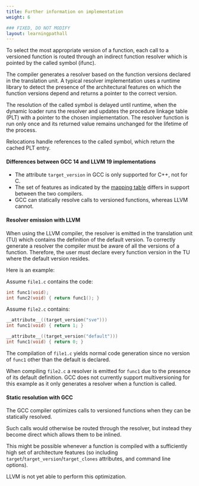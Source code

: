 ```yaml
---
title: Further information on implementation 
weight: 6

### FIXED, DO NOT MODIFY
layout: learningpathall
---
```


To select the most appropriate version of a function, each call to a versioned function is routed through an indirect function resolver which is pointed by the called symbol (ifunc). 

The compiler generates a resolver based on the function versions declared in the translation unit. A typical resolver implementation uses a runtime library to detect the presence of the architectural features on which the function versions depend and returns a pointer to the correct version. 

The resolution of the called symbol is delayed until runtime, when the dynamic loader runs the resolver and updates the procedure linkage table (PLT) with a pointer to the chosen implementation. The resolver function is run only once and its returned value remains unchanged for the lifetime of the process. 

Relocations handle references to the called symbol, which return the cached PLT entry.

#### Differences between GCC 14 and LLVM 19 implementations

- The attribute `target_version` in GCC is only supported for C++, not for C.
- The set of features as indicated by the [mapping table](https://arm-software.github.io/acle/main/acle.html#mapping) differs in support between the two compilers.
- GCC can statically resolve calls to versioned functions, whereas LLVM cannot.

#### Resolver emission with LLVM

When using the LLVM compiler, the resolver is emitted in the translation unit (TU) which contains the definition of the default version. To correctly generate a resolver the compiler must be aware of all the versions of a function. Therefore, the user must declare every function version in the TU where the default version resides. 

Here is an example:

Assume `file1.c` contains the code:

```c
int func1(void);
int func2(void) { return func1(); }
```

Assume `file2.c` contains:

```c
__attribute__((target_version("sve")))
int func1(void) { return 1; }

__attribute__((target_version("default")))
int func1(void) { return 0; }
```

The compilation of `file1.c` yields normal code generation since no version of `func1` other than the default is declared. 

When compiling `file2.c` a resolver is emitted for `func1` due to the presence of its default definition. GCC does not currently support multiversioning for this example as it only generates a resolver when a function is called.

#### Static resolution with GCC

The GCC compiler optimizes calls to versioned functions when they can be statically resolved. 

Such calls would otherwise be routed through the resolver, but instead they become direct which allows them to be inlined. 

This might be possible whenever a function is compiled with a sufficiently high set of architecture features (so including `target`/`target_version`/`target_clones` attributes, and command line options). 

LLVM is not yet able to perform this optimization.
